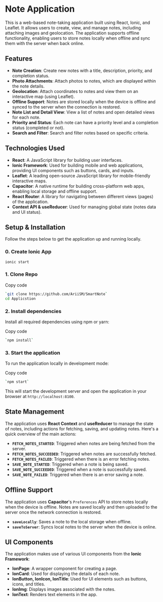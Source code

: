 # Note Application

This is a web-based note-taking application built using React, Ionic, and Leaflet. It allows users to create, view, and manage notes, including attaching images and geolocation. The application supports offline functionality, enabling users to store notes locally when offline and sync them with the server when back online.

## Features

- **Note Creation**: Create new notes with a title, description, priority, and completion status.
- **Photo Attachments**: Attach photos to notes, which are displayed within the note details.
- **Geolocation**: Attach coordinates to notes and view them on an interactive map (using Leaflet).
- **Offline Support**: Notes are stored locally when the device is offline and synced to the server when the connection is restored.
- **Note List and Detail View**: View a list of notes and open detailed views for each note.
- **Priority and Status**: Each note can have a priority level and a completion status (completed or not).
- **Search and Filter**: Search and filter notes based on specific criteria.

## Technologies Used

- **React**: A JavaScript library for building user interfaces.
- **Ionic Framework**: Used for building mobile and web applications, providing UI components such as buttons, cards, and inputs.
- **Leaflet**: A leading open-source JavaScript library for mobile-friendly interactive maps.
- **Capacitor**: A native runtime for building cross-platform web apps, enabling local storage and offline support.
- **React Router**: A library for navigating between different views (pages) of the application.
- **Context API & useReducer**: Used for managing global state (notes data and UI status).

## Setup & Installation

Follow the steps below to get the application up and running locally.

### 0. Create Ionic App
```bash
ionic start
```


### 1. Clone Repo
Copy code
```bash
`git clone https://github.com/AriiSM/SmartNote`
cd Applicstion
```
### 2. Install dependencies
Install all required dependencies using npm or yarn:

Copy code
```bash
`npm install`
```
### 3. Start the application

To run the application locally in development mode:

Copy code
```bash 
`npm start`
```

This will start the development server and open the application in your browser at `http://localhost:8100`.
## State Management

The application uses **React Context** and **useReducer** to manage the state of notes, including actions for fetching, saving, and updating notes. Here's a quick overview of the main actions:

- **`FETCH_NOTES_STARTED`**: Triggered when notes are being fetched from the server.
- **`FETCH_NOTES_SUCCEEDED`**: Triggered when notes are successfully fetched.
- **`FETCH_NOTES_FAILED`**: Triggered when there is an error fetching notes.
- **`SAVE_NOTE_STARTED`**: Triggered when a note is being saved.
- **`SAVE_NOTE_SUCCEEDED`**: Triggered when a note is successfully saved.
- **`SAVE_NOTE_FAILED`**: Triggered when there is an error saving a note.

## Offline Support

The application uses **Capacitor**'s `Preferences` API to store notes locally when the device is offline. Notes are saved locally and then uploaded to the server once the network connection is restored.

- **`saveLocally`**: Saves a note to the local storage when offline.
- **`saveToServer`**: Syncs local notes to the server when the device is online.

## UI Components

The application makes use of various UI components from the **Ionic Framework**:

- **IonPage**: A wrapper component for creating a page.
- **IonCard**: Used for displaying the details of each note.
- **IonButton, IonIcon, IonTitle**: Used for UI elements such as buttons, icons, and titles.
- **IonImg**: Displays images associated with the notes.
- **IonText**: Renders text elements in the app.